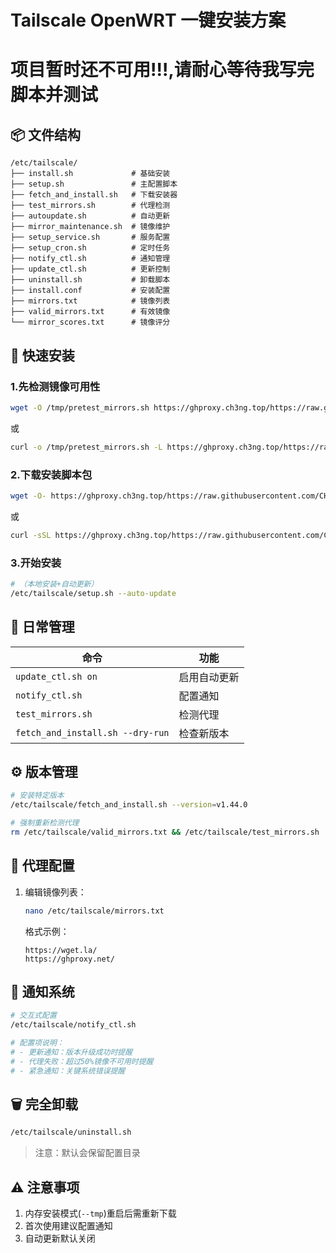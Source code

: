 # Tailscale OpenWRT 一键安装方案

# 项目暂时还不可用!!!,请耐心等待我写完脚本并测试

## 📦 文件结构
```
/etc/tailscale/
├── install.sh             # 基础安装
├── setup.sh               # 主配置脚本
├── fetch_and_install.sh   # 下载安装器
├── test_mirrors.sh        # 代理检测
├── autoupdate.sh          # 自动更新
├── mirror_maintenance.sh  # 镜像维护
├── setup_service.sh       # 服务配置
├── setup_cron.sh          # 定时任务
├── notify_ctl.sh          # 通知管理
├── update_ctl.sh          # 更新控制
├── uninstall.sh           # 卸载脚本
├── install.conf           # 安装配置
├── mirrors.txt            # 镜像列表
├── valid_mirrors.txt      # 有效镜像
└── mirror_scores.txt      # 镜像评分
```

## 🚀 快速安装
### 1.先检测镜像可用性
```bash
wget -O /tmp/pretest_mirrors.sh https://ghproxy.ch3ng.top/https://raw.githubusercontent.com/CH3NGYZ/ts-test/main/pretest_mirrors.sh && sh /tmp/pretest_mirrors.sh
```
或
```bash
curl -o /tmp/pretest_mirrors.sh -L https://ghproxy.ch3ng.top/https://raw.githubusercontent.com/CH3NGYZ/ts-test/main/pretest_mirrors.sh && sh /tmp/pretest_mirrors.sh
```

### 2.下载安装脚本包
```bash
wget -O- https://ghproxy.ch3ng.top/https://raw.githubusercontent.com/CH3NGYZ/ts-test/main/install.sh | sh
```
或
```bash
curl -sSL https://ghproxy.ch3ng.top/https://raw.githubusercontent.com/CH3NGYZ/ts-test/main/install.sh | sh
```
### 3.开始安装
```bash
# （本地安装+自动更新）
/etc/tailscale/setup.sh --auto-update
```

## 🔧 日常管理
| 命令 | 功能 |
|------|------|
| `update_ctl.sh on` | 启用自动更新 |
| `notify_ctl.sh` | 配置通知 |
| `test_mirrors.sh` | 检测代理 |
| `fetch_and_install.sh --dry-run` | 检查新版本 |

## ⚙️ 版本管理
```bash
# 安装特定版本
/etc/tailscale/fetch_and_install.sh --version=v1.44.0

# 强制重新检测代理
rm /etc/tailscale/valid_mirrors.txt && /etc/tailscale/test_mirrors.sh
```

## 📡 代理配置
1. 编辑镜像列表：
   ```bash
   nano /etc/tailscale/mirrors.txt
   ```
   格式示例：
   ```
   https://wget.la/
   https://ghproxy.net/
   ```

## 🔔 通知系统
```bash
# 交互式配置
/etc/tailscale/notify_ctl.sh

# 配置项说明：
# - 更新通知：版本升级成功时提醒
# - 代理失败：超过50%镜像不可用时提醒
# - 紧急通知：关键系统错误提醒
```

## 🗑️ 完全卸载
```bash
/etc/tailscale/uninstall.sh
```
> 注意：默认会保留配置目录

## ⚠️ 注意事项
1. 内存安装模式(`--tmp`)重启后需重新下载
2. 首次使用建议配置通知
3. 自动更新默认关闭
